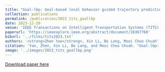 ```yaml
---
title: "Goal-lbp: Goal-based local behavior guided trajectory prediction for autonomous driving"
collection: publications
permalink: /publication/2023_tits_goallbp
date: 2023-12-20
venue: 'IEEE Transactions on Intelligent Transportation Systems (TITS)'
paperurl: 'https://ieeexplore.ieee.org/abstract/document/10367760'
biburl: '../files/tits2023.txt'
authors: '<strong>Zhen Yao</strong>, Xin Li, Bo Lang, Mooi Choo Chuah'
citation: 'Yao, Zhen, Xin Li, Bo Lang, and Mooi Choo Chuah. "Goal-lbp: Goal-based local behavior guided trajectory prediction for autonomous driving." IEEE Transactions on Intelligent Transportation Systems (2023).'
image: '../images/2023_tits_goallbp.png'
---
```


[Download paper here](https://ieeexplore.ieee.org/abstract/document/10367760)
